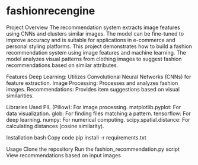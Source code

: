 # fashionrecengine
Project Overview
The recommendation system extracts image features using CNNs and clusters similar images. The model can be fine-tuned to improve accuracy and is suitable for applications in e-commerce and personal styling platforms. This project demonstrates how to build a fashion recommendation system using image features and machine learning. The model analyzes visual patterns from clothing images to suggest fashion recommendations based on similar attributes.

Features
Deep Learning: Utilizes Convolutional Neural Networks (CNNs) for feature extraction.
Image Processing: Processes and analyzes fashion images.
Recommendations: Provides item suggestions based on visual similarities.

Libraries Used
PIL (Pillow): For image processing.
matplotlib.pyplot: For data visualization.
glob: For finding files matching a pattern.
tensorflow: For deep learning.
numpy: For numerical computing.
scipy.spatial.distance: For calculating distances (cosine similarity).



Installation
bash
Copy code
pip install -r requirements.txt

Usage
Clone the repository
Run the fashion_recommendation.py script
View recommendations based on input images